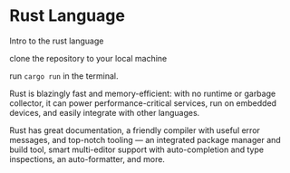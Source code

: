 # Rust Language
Intro to the rust language

clone the repository to your local machine

run `cargo run` in the terminal.


Rust is blazingly fast and memory-efficient: with no runtime or garbage collector, it can power performance-critical services, run on embedded devices, and easily integrate with other languages.

Rust has great documentation, a friendly compiler with useful error messages, and top-notch tooling — an integrated package manager and build tool, smart multi-editor support with auto-completion and type inspections, an auto-formatter, and more.
